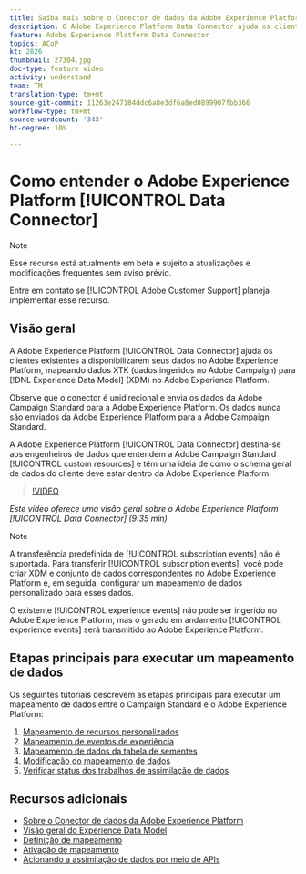 ```yaml
---
title: Saiba mais sobre o Conector de dados da Adobe Experience Platform
description: O Adobe Experience Platform Data Connector ajuda os clientes existentes a disponibilizarem seus dados no Adobe Experience Platform, mapeando dados XTK (dados ingeridos na Campanha) para dados do Experience Data Model (XDM) no Adobe Experience Platform.
feature: Adobe Experience Platform Data Connector
topics: ACoP
kt: 2826
thumbnail: 27304.jpg
doc-type: feature video
activity: understand
team: TM
translation-type: tm+mt
source-git-commit: 11263e247184ddc6a8e3df6a8ed0899907fbb366
workflow-type: tm+mt
source-wordcount: '343'
ht-degree: 10%

---
```



# Como entender o Adobe Experience Platform [!UICONTROL Data Connector]

>[!NOTE]
>
>Esse recurso está atualmente em beta e sujeito a atualizações e modificações frequentes sem aviso prévio.
>
>Entre em contato se [!UICONTROL Adobe Customer Support] planeja implementar esse recurso.

## Visão geral

A Adobe Experience Platform [!UICONTROL Data Connector] ajuda os clientes existentes a disponibilizarem seus dados no Adobe Experience Platform, mapeando dados XTK (dados ingeridos no Adobe Campaign) para [!DNL Experience Data Model] (XDM) no Adobe Experience Platform.

Observe que o conector é unidirecional e envia os dados da Adobe Campaign Standard para a Adobe Experience Platform. Os dados nunca são enviados da Adobe Experience Platform para a Adobe Campaign Standard.

A Adobe Experience Platform [!UICONTROL Data Connector] destina-se aos engenheiros de dados que entendem a Adobe Campaign Standard [!UICONTROL custom resources] e têm uma ideia de como o schema geral de dados do cliente deve estar dentro da Adobe Experience Platform.

>[!VIDEO](https://video.tv.adobe.com/v/27304?quality=12)

*Este vídeo oferece uma visão geral sobre o Adobe Experience Platform [!UICONTROL Data Connector] (9:35 min)*

>[!NOTE]
>
>A transferência predefinida de [!UICONTROL subscription events] não é suportada. Para transferir [!UICONTROL subscription events], você pode criar XDM e conjunto de dados correspondentes no Adobe Experience Platform e, em seguida, configurar um mapeamento de dados personalizado para esses dados.
>
>O existente [!UICONTROL experience events] não pode ser ingerido no Adobe Experience Platform, mas o gerado em andamento [!UICONTROL experience events] será transmitido ao Adobe Experience Platform.

## Etapas principais para executar um mapeamento de dados

Os seguintes tutoriais descrevem as etapas principais para executar um mapeamento de dados entre o Campaign Standard e o Adobe Experience Platform:

1. [Mapeamento de recursos personalizados](/help/administrating/adobe-experience-platform-data-connector/mapping-custom-resources.md)
2. [Mapeamento de eventos de experiência](/help/administrating/adobe-experience-platform-data-connector/mapping-experience-events.md)
3. [Mapeamento de dados da tabela de sementes](/help/administrating/adobe-experience-platform-data-connector/mapping-seed-table-data.md)
4. [Modificação do mapeamento de dados](/help/administrating/adobe-experience-platform-data-connector/modifying-data-mapping.md)
5. [Verificar status dos trabalhos de assimilação de dados](/help/administrating/adobe-experience-platform-data-connector/checking-status-of-data-ingestion-jobs.md)

## Recursos adicionais

* [Sobre o Conector de dados da Adobe Experience Platform](https://docs.adobe.com/content/help/en/campaign-standard/using/administrating/mapping-campaign-and-aep-data/aep-about-data-connector.html)
* [Visão geral do Experience Data Model](https://docs.adobe.com/content/help/en/campaign-standard/using/administrating/mapping-campaign-and-aep-data/aep-data-model-overview.html)
* [Definição de mapeamento](https://docs.adobe.com/content/help/en/campaign-standard/using/administrating/mapping-campaign-and-aep-data/aep-mapping-definition.html)
* [Ativação de mapeamento](https://docs.adobe.com/content/help/en/campaign-standard/using/administrating/mapping-campaign-and-aep-data/aep-mapping-activation.html)
* [Acionando a assimilação de dados por meio de APIs](https://docs.adobe.com/content/help/en/campaign-standard/using/administrating/mapping-campaign-and-aep-data/aep-triggering-data-ingestion.html)
